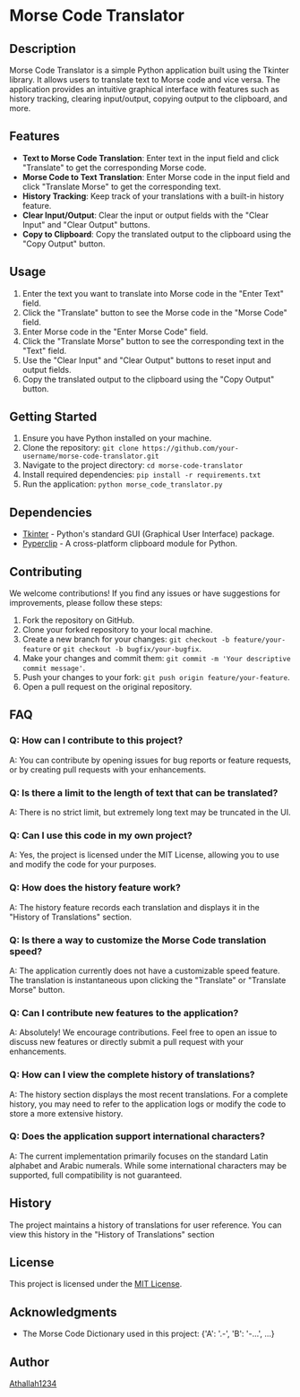 # Morse Code Translator

## Description

Morse Code Translator is a simple Python application built using the Tkinter library. It allows users to translate text to Morse code and vice versa. The application provides an intuitive graphical interface with features such as history tracking, clearing input/output, copying output to the clipboard, and more.

## Features

- **Text to Morse Code Translation**: Enter text in the input field and click "Translate" to get the corresponding Morse code.
- **Morse Code to Text Translation**: Enter Morse code in the input field and click "Translate Morse" to get the corresponding text.
- **History Tracking**: Keep track of your translations with a built-in history feature.
- **Clear Input/Output**: Clear the input or output fields with the "Clear Input" and "Clear Output" buttons.
- **Copy to Clipboard**: Copy the translated output to the clipboard using the "Copy Output" button.

## Usage

1. Enter the text you want to translate into Morse code in the "Enter Text" field.
2. Click the "Translate" button to see the Morse code in the "Morse Code" field.
3. Enter Morse code in the "Enter Morse Code" field.
4. Click the "Translate Morse" button to see the corresponding text in the "Text" field.
5. Use the "Clear Input" and "Clear Output" buttons to reset input and output fields.
6. Copy the translated output to the clipboard using the "Copy Output" button.

## Getting Started

1. Ensure you have Python installed on your machine.
2. Clone the repository: `git clone https://github.com/your-username/morse-code-translator.git`
3. Navigate to the project directory: `cd morse-code-translator`
4. Install required dependencies: `pip install -r requirements.txt`
5. Run the application: `python morse_code_translator.py`

## Dependencies

- [Tkinter](https://docs.python.org/3/library/tkinter.html) - Python's standard GUI (Graphical User Interface) package.
- [Pyperclip](https://pypi.org/project/pyperclip/) - A cross-platform clipboard module for Python.

## Contributing

We welcome contributions! If you find any issues or have suggestions for improvements, please follow these steps:

1. Fork the repository on GitHub.
2. Clone your forked repository to your local machine.
3. Create a new branch for your changes: `git checkout -b feature/your-feature` or `git checkout -b bugfix/your-bugfix`.
4. Make your changes and commit them: `git commit -m 'Your descriptive commit message'`.
5. Push your changes to your fork: `git push origin feature/your-feature`.
6. Open a pull request on the original repository.

## FAQ

### Q: How can I contribute to this project?
A: You can contribute by opening issues for bug reports or feature requests, or by creating pull requests with your enhancements.

### Q: Is there a limit to the length of text that can be translated?
A: There is no strict limit, but extremely long text may be truncated in the UI.

### Q: Can I use this code in my own project?
A: Yes, the project is licensed under the MIT License, allowing you to use and modify the code for your purposes.

### Q: How does the history feature work?
A: The history feature records each translation and displays it in the "History of Translations" section.

### Q: Is there a way to customize the Morse Code translation speed?
A: The application currently does not have a customizable speed feature. The translation is instantaneous upon clicking the "Translate" or "Translate Morse" button.

### Q: Can I contribute new features to the application?
A: Absolutely! We encourage contributions. Feel free to open an issue to discuss new features or directly submit a pull request with your enhancements.

### Q: How can I view the complete history of translations?
A: The history section displays the most recent translations. For a complete history, you may need to refer to the application logs or modify the code to store a more extensive history.

### Q: Does the application support international characters?
A: The current implementation primarily focuses on the standard Latin alphabet and Arabic numerals. While some international characters may be supported, full compatibility is not guaranteed.

## History

The project maintains a history of translations for user reference. You can view this history in the "History of Translations" section

## License

This project is licensed under the [MIT License](LICENSE).

## Acknowledgments

- The Morse Code Dictionary used in this project: {'A': '.-', 'B': '-...', ...}

## Author

[Athallah1234](https://github.com/Athallah1234)
